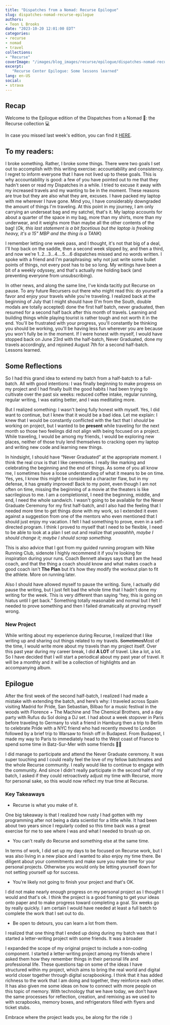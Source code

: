 ```yaml
---
title: "Dispatches from a Nomad: Recurse Epilogue"
slug: dispatches-nomad-recurse-epilogue
authors:
- Teon L Brooks
date: "2023-10-20 12:01:00 EDT"
categories:
- recurse
- nomad
- travel
collections:
- "Recurse"
coverImage: "/images/blog_images/recurse/epilogue/dispatches-nomad-recurse-week-epilogue.jpg"
excerpt:
   "Recurse Center Epilogue: Some lessons learned"
lang: en-US
social:
- strava
---
```


## Recap

Welcome to the Epilogue edition of the Dispatches from a Nomad 🎒: the Recurse collection 💻

In case you missed last week's edition, you can find it [HERE](./dispatches-nomad-recurse-week-06).


## To my readers:

I broke something. Rather, I broke some things. There were two goals I set out to accomplish with this writing exercise: accountability and consistency. I regret to inform everyone that I have not lived up to these goals. This is why accountability is good: a few of you have pointed out to me that they hadn't seen or read my Dispatches in a while. I tried to excuse it away with my increased travels and my wanting to be in the moment. These reasons are true but they are also what they are, excuses. I have packed my laptop with me wherever I have gone. Mind you, I have considerably downgraded the amount of things I'm traveling. At this point in my journey, I am only carrying an underseat bag and my satchel, that's it. My laptop accounts for about a quarter of the space in my bag, more than my shirts, more than my underwear, and it weighs more than maybe all the other contents of the bag! (*Ok, this last statement is a bit facetious but the laptop is freaking heavy, it's a 15" MBP and the thing is a TANK*)

I remember letting one week pass, and I thought, it's not that big of a deal, I'll hop back on the saddle, then a second week slipped by, and then a third, and now we're 1..2...3...4....5....6 dispatches missed and no words written. I spoke with a friend and I'm paraphrasing: why not just write some bullet points of things, not every post has to be so long. My writings have been a bit of a weekly odyssey, and that's actually me holding back (and preventing everyone from unsubscribing).

<!-- edit -->
In other news, and along the same line, I've kinda tacitly put Recurse on pause.  To any future Recursers out there who might read this: do yourself a favor and enjoy your travels while you're traveling. I realized back at the beginning of July that I might should have (I'm from the South, double modals are totally accepted) done the first half batch, never graduated, then resumed for a second half back after this month of travels. Learning and building things while playing tourist is rather tough and not worth it in the end. You'll be frustrated with your progress, you'll constantly be thinking you should be working, you'll be having less fun wherever you are because you won't fully be in the moment. If I were honest with myself, I would have stopped back on June 23rd with the half-batch, Never Graduated, done my travels accordingly, and rejoined August 7th for a second half-batch. Lessons learned.

## Some Reflections

So I had this grand idea to extend my batch from a half-batch to a full-batch. All with good intentions: I was finally beginning to make progress on my project and I had finally built the good habits I had been trying to cultivate over the past six weeks: reduced coffee intake, regular running, regular writing, I was eating better, and I was meditating more.

But I realized something: I wasn't being fully honest with myself. Yes, I did want to continue, but I knew that it would be a bad idea. Let me explain: I knew that I would be constantly conflicted with the fact that I *should* be working on project, but I wanted to be **present** while traveling for the next month so those two feelings did not align with being focused on a project. While traveling, I would be among my friends, I would be exploring new places, neither of those truly lend themselves to cracking open my laptop and writing new code and learning new things.

In hindsight, I should have “Never Graduated” at the appropriate moment. I think the real crux is that I like ceremonies. I really like marking and celebrating the beginning and the end of things. As some of you all know me, I sometimes have a loose understanding of what it means to be on time. Yes, yes, I know this might be considered a character flaw, but in my defense, it has greatly improved! Back to my point, even though I am not often on time, missing the beginning of a movie at the theaters is like sacrilegious to me.
I am a completionist, I need the beginning, middle, and end, I need the whole sandwich. I wasn't going to be available for the Never Graduate Ceremony for my first half-batch, and I also had the feeling that I needed more time to get things done with my work, so I extended it even against a suggestion from one of the mentors who even mentioned that I should just enjoy my vacation. I felt I had something to prove, even in a self-directed program. I think I proved to myself that I need to be flexible, I need to be able to look at a plan I set out and realize that *yeaaahhh, maybe I should change it; maybe I should scrap something.*

This is also advice that I got from my guided running program with Nike Running Club, sidenote I highly recommend it if you’re looking for inspiration during your runs. Coach Bennett always says that **I** am the head coach, and that the thing a coach should know and what makes coach a good coach isn't **The Plan** but it’s how they modify the workout plan to fit the athlete. More on running later.

Also I should have allowed myself to pause the writing. Sure, I actually did pause the writing, but I just felt bad the whole time that I hadn't done my writing for the week. This is very different than saying “hey, this is going on hiatus until I get back.” Something totally reasonable and normal but I felt I needed to prove something and then I failed dramatically at proving myself wrong.

### New Project

While writing about my experience during Recurse, I realized that I like writing up and sharing out things related to my travels. ~~Sometimes~~Most of the time, I would write more about my travels than my project itself. Over this past year during my career break, I did **A LOT** of travel. Like a lot, a lot. So I have decided that I will start a periodical about my past year of travel. It will be a monthly and it will be a collection of highlights and an accompanying album.

<!-- I have been working on a product idea and I think this will help shape it. I would like to be build a tool that combine writing -->

## Epilogue

After the first week of the second half-batch, I realized I had made a mistake with extending the batch, and here’s why: I traveled across Spain visiting Madrid for Pride, San Sebastian, Bilbao for a music festival in the woods with Florence + The Machine and The Chemical Brothers, and a day party with Rufus du Sol doing a DJ set.
I had about a week stopover in Paris before traveling to Germany to visit a friend in Hamburg then a trip to Berlin to celebrate Pride with a NYC friend who had recently moved to London followed by a brief trip to Warsaw to finish off in Budapest. From Budapest, I made my way to Paris to immediately head to the West coast of France to spend some time in Batz-Sur-Mer with some friends 😮‍💨

I did manage to participate and attend the Never Graduate ceremony. It was super touching and I could really feel the love of my fellow batchmates and the whole Recurse community. I really would like to continue to engage with the community. And since I didn't really participate in the second half of my batch, I asked if they could retroactively adjust my time with Recurse, more for personal sake, so this would now reflect my true time at Recurse.

### Key Takeaways

- Recurse is what you make of it.

One big takeaway is that I realized how rusty I had gotten with my programming after not being a data scientist for a little while. It had been about two years since I regularly coded so this time back was a great exercise for me to see where I was and what I needed to brush up on.

- You can't really do Recurse and something else at the same time.

In terms of work, I did set up my days to be focused on Recurse work, but I was also living in a new place and I wanted to also enjoy my time there. Be diligent about your commitments and make sure you make time for your personal projects. Otherwise you would only be letting yourself down for not setting yourself up for success.

- You're likely not going to finish your project and that's OK.

I did not make nearly enough progress on my personal project as I thought I would and that's ok. I think the project is a good framing to get your ideas onto paper and to make progress toward completing a goal. Six weeks go by really quickly. I am certain I would have needed at least a full batch to complete the work that I set out to do.

- Be open to detours, you can learn a lot from them.

I realized that one thing that I ended up doing during my batch was that I started a letter-writing project with some friends. It was a broader

I expanded the scope of my original project to include a non-coding component. I started a letter-writing project among my friends where I asked them how they remember things in their personal life and professional life. These questions tap on some of the ideas I have structured within my project, which aims to bring the real world and digital world closer together through digital scrapbooking. I think that it has added richness to the work that I am doing and together, they reinforce each other.
It has also given me some ideas on how to connect with more people on this topic of memory. With technology that we have today, we don’t have the same processes for reflection, creation, and remixing as we used to with scrapbooks, memory boxes, and refrigerators filled with flyers and ticket stubs.

Embrace where the project leads you, be along for the ride :)
